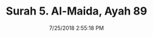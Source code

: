 ---
title       : "Surah 5. Al-Maida, Ayah 89"
date        : 7/25/2018 2:55:18 PM
draft       : false
type        : "quran"
layout      : "compare"
BookCode    : "CMP"
SurahNumber : "5"
AyahNumber  : "89"
TotalAyah   : "120"
---